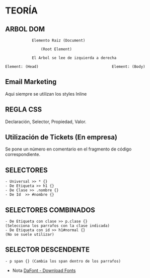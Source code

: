 # TEORÍA

## ARBOL DOM

                Elemento Raiz (Document)

                    (Root Element)

                El Arbol se lee de izquierda a derecha

    Element: (Head)                                 Element: (Body)

## Email Marketing

Aqui siempre se utilizan los styles Inline

## REGLA CSS

Declaración, Selector, Propiedad, Valor.

## Utilización de Tickets (En empresa)

Se pone un número en comentario en el fragmento de código correspondiente.

## SELECTORES
  
    - Universal >> * {}
    - De Etiqueta >> h1 {}
    - De Clase >> .nombre {}
    - De Id  >> #nombre {}

## SELECTORES COMBINADOS
    - De Etiqueta con clase >> p.clase {} 
    (Selecciona los parrafos con la clase indicada)
    - De Etiqueta con id >> h1#normal {}
    (No se suele utilizar)

## SELECTOR DESCENDENTE
    - p span {} (Cambia los span dentro de los parrafos)


* Nota
[DaFont - Download Fonts](https://www.dafont.com)

